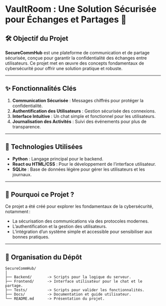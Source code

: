 # VaultRoom : Une Solution Sécurisée pour Échanges et Partages 🔐  

## 🛠️ Objectif du Projet  
**SecureCommHub** est une plateforme de communication et de partage sécurisée, conçue pour garantir la confidentialité des échanges entre utilisateurs. Ce projet met en œuvre des concepts fondamentaux de cybersécurité pour offrir une solution pratique et robuste.  

---

## ✨ Fonctionnalités Clés  
1. **Communication Sécurisée** : Messages chiffrés pour protéger la confidentialité.  
2. **Authentification des Utilisateurs** : Gestion sécurisée des connexions.  
3. **Interface Intuitive** : Un chat simple et fonctionnel pour les utilisateurs.  
4. **Journalisation des Activités** : Suivi des événements pour plus de transparence.  

---

## 🌟 Technologies Utilisées  
- **Python** : Langage principal pour le backend.  
- **React ou HTML/CSS** : Pour le développement de l’interface utilisateur.  
- **SQLite** : Base de données légère pour gérer les utilisateurs et les journaux.  

---

## 🚀 Pourquoi ce Projet ?  
Ce projet a été créé pour explorer les fondamentaux de la cybersécurité, notamment :  
- La sécurisation des communications via des protocoles modernes.  
- L’authentification et la gestion des utilisateurs.  
- L’intégration d’un système simple et accessible pour sensibiliser aux bonnes pratiques.  

---

## 📂 Organisation du Dépôt  

```plaintext
SecureCommHub/
│
├── Backend/       -> Scripts pour la logique du serveur.
├── Frontend/      -> Interface utilisateur pour le chat et le partage.
├── Tests/         -> Scripts pour valider les fonctionnalités.
├── Docs/          -> Documentation et guide utilisateur.
└── README.md      -> Présentation du projet.

